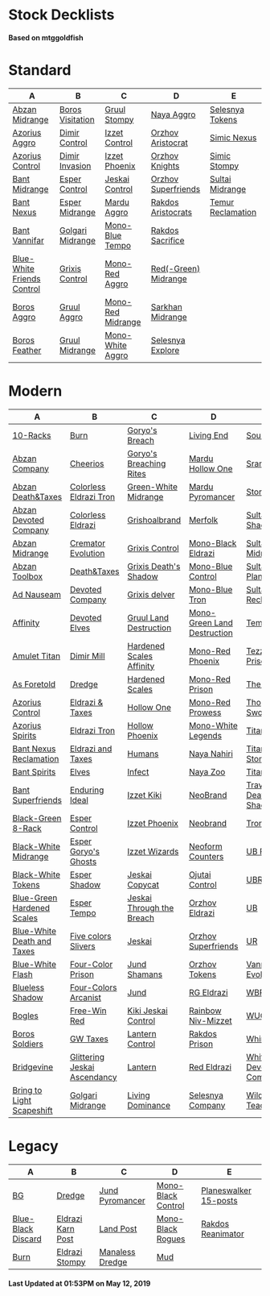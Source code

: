 # Stock Decklists
#### Based on mtggoldfish


# Standard

|                                           A                                            |                                 B                                  |                                  C                                   |                                     D                                      |                                  E                                   |
|----------------------------------------------------------------------------------------|--------------------------------------------------------------------|----------------------------------------------------------------------|----------------------------------------------------------------------------|----------------------------------------------------------------------|
|[Abzan Midrange](./mtggoldfish/Standard/decks/Abzan_Midrange.md)                        |[Boros Visitation](./mtggoldfish/Standard/decks/Boros_Visitation.md)|[Gruul Stompy](./mtggoldfish/Standard/decks/Gruul_Stompy.md)          |[Naya Aggro](./mtggoldfish/Standard/decks/Naya_Aggro.md)                    |[Selesnya Tokens](./mtggoldfish/Standard/decks/Selesnya_Tokens.md)    |
|[Azorius Aggro](./mtggoldfish/Standard/decks/Azorius_Aggro.md)                          |[Dimir Control](./mtggoldfish/Standard/decks/Dimir_Control.md)      |[Izzet Control](./mtggoldfish/Standard/decks/Izzet_Control.md)        |[Orzhov Aristocrat](./mtggoldfish/Standard/decks/Orzhov_Aristocrat.md)      |[Simic Nexus](./mtggoldfish/Standard/decks/Simic_Nexus.md)            |
|[Azorius Control](./mtggoldfish/Standard/decks/Azorius_Control.md)                      |[Dimir Invasion](./mtggoldfish/Standard/decks/Dimir_Invasion.md)    |[Izzet Phoenix](./mtggoldfish/Standard/decks/Izzet_Phoenix.md)        |[Orzhov Knights](./mtggoldfish/Standard/decks/Orzhov_Knights.md)            |[Simic Stompy](./mtggoldfish/Standard/decks/Simic_Stompy.md)          |
|[Bant Midrange](./mtggoldfish/Standard/decks/Bant_Midrange.md)                          |[Esper Control](./mtggoldfish/Standard/decks/Esper_Control.md)      |[Jeskai Control](./mtggoldfish/Standard/decks/Jeskai_Control.md)      |[Orzhov Superfriends](./mtggoldfish/Standard/decks/Orzhov_Superfriends.md)  |[Sultai Midrange](./mtggoldfish/Standard/decks/Sultai_Midrange.md)    |
|[Bant Nexus](./mtggoldfish/Standard/decks/Bant_Nexus.md)                                |[Esper Midrange](./mtggoldfish/Standard/decks/Esper_Midrange.md)    |[Mardu Aggro](./mtggoldfish/Standard/decks/Mardu_Aggro.md)            |[Rakdos Aristocrats](./mtggoldfish/Standard/decks/Rakdos_Aristocrats.md)    |[Temur Reclamation](./mtggoldfish/Standard/decks/Temur_Reclamation.md)|
|[Bant Vannifar](./mtggoldfish/Standard/decks/Bant_Vannifar.md)                          |[Golgari Midrange](./mtggoldfish/Standard/decks/Golgari_Midrange.md)|[Mono-Blue Tempo](./mtggoldfish/Standard/decks/Mono-Blue_Tempo.md)    |[Rakdos Sacrifice](./mtggoldfish/Standard/decks/Rakdos_Sacrifice.md)        |                                                                      |
|[Blue-White Friends Control](./mtggoldfish/Standard/decks/Blue-White_Friends_Control.md)|[Grixis Control](./mtggoldfish/Standard/decks/Grixis_Control.md)    |[Mono-Red Aggro](./mtggoldfish/Standard/decks/Mono-Red_Aggro.md)      |[Red(-Green) Midrange](./mtggoldfish/Standard/decks/Red(-Green)_Midrange.md)|                                                                      |
|[Boros Aggro](./mtggoldfish/Standard/decks/Boros_Aggro.md)                              |[Gruul Aggro](./mtggoldfish/Standard/decks/Gruul_Aggro.md)          |[Mono-Red Midrange](./mtggoldfish/Standard/decks/Mono-Red_Midrange.md)|[Sarkhan Midrange](./mtggoldfish/Standard/decks/Sarkhan_Midrange.md)        |                                                                      |
|[Boros Feather](./mtggoldfish/Standard/decks/Boros_Feather.md)                          |[Gruul Midrange](./mtggoldfish/Standard/decks/Gruul_Midrange.md)    |[Mono-White Aggro](./mtggoldfish/Standard/decks/Mono-White_Aggro.md)  |[Selesnya Explore](./mtggoldfish/Standard/decks/Selesnya_Explore.md)        |                                                                      |


# Modern

|                                          A                                           |                                            B                                             |                                         C                                          |                                           D                                            |                                           E                                            |
|--------------------------------------------------------------------------------------|------------------------------------------------------------------------------------------|------------------------------------------------------------------------------------|----------------------------------------------------------------------------------------|----------------------------------------------------------------------------------------|
|[10-Racks](./mtggoldfish/Modern/decks/10-Racks.md)                                    |[Burn](./mtggoldfish/Modern/decks/Burn.md)                                                |[Goryo's Breach](./mtggoldfish/Modern/decks/Goryo's_Breach.md)                      |[Living End](./mtggoldfish/Modern/decks/Living_End.md)                                  |[Soul Sisters](./mtggoldfish/Modern/decks/Soul_Sisters.md)                              |
|[Abzan Company](./mtggoldfish/Modern/decks/Abzan_Company.md)                          |[Cheerios](./mtggoldfish/Modern/decks/Cheerios.md)                                        |[Goryo's Breaching Rites](./mtggoldfish/Modern/decks/Goryo's_Breaching_Rites.md)    |[Mardu Hollow One](./mtggoldfish/Modern/decks/Mardu_Hollow_One.md)                      |[Sram-O's](./mtggoldfish/Modern/decks/Sram-O's.md)                                      |
|[Abzan Death&amp;Taxes](./mtggoldfish/Modern/decks/Abzan_Death&amp;Taxes.md)          |[Colorless Eldrazi Tron](./mtggoldfish/Modern/decks/Colorless_Eldrazi_Tron.md)            |[Green-White Midrange](./mtggoldfish/Modern/decks/Green-White_Midrange.md)          |[Mardu Pyromancer](./mtggoldfish/Modern/decks/Mardu_Pyromancer.md)                      |[Storm](./mtggoldfish/Modern/decks/Storm.md)                                            |
|[Abzan Devoted Company](./mtggoldfish/Modern/decks/Abzan_Devoted_Company.md)          |[Colorless Eldrazi](./mtggoldfish/Modern/decks/Colorless_Eldrazi.md)                      |[Grishoalbrand](./mtggoldfish/Modern/decks/Grishoalbrand.md)                        |[Merfolk](./mtggoldfish/Modern/decks/Merfolk.md)                                        |[Sultai Death's Shadow](./mtggoldfish/Modern/decks/Sultai_Death's_Shadow.md)            |
|[Abzan Midrange](./mtggoldfish/Modern/decks/Abzan_Midrange.md)                        |[Cremator Evolution](./mtggoldfish/Modern/decks/Cremator_Evolution.md)                    |[Grixis Control](./mtggoldfish/Modern/decks/Grixis_Control.md)                      |[Mono-Black Eldrazi](./mtggoldfish/Modern/decks/Mono-Black_Eldrazi.md)                  |[Sultai Midrange](./mtggoldfish/Modern/decks/Sultai_Midrange.md)                        |
|[Abzan Toolbox](./mtggoldfish/Modern/decks/Abzan_Toolbox.md)                          |[Death&amp;Taxes](./mtggoldfish/Modern/decks/Death&amp;Taxes.md)                          |[Grixis Death's Shadow](./mtggoldfish/Modern/decks/Grixis_Death's_Shadow.md)        |[Mono-Blue Control](./mtggoldfish/Modern/decks/Mono-Blue_Control.md)                    |[Sultai Planeswalkers](./mtggoldfish/Modern/decks/Sultai_Planeswalkers.md)              |
|[Ad Nauseam](./mtggoldfish/Modern/decks/Ad_Nauseam.md)                                |[Devoted Company](./mtggoldfish/Modern/decks/Devoted_Company.md)                          |[Grixis delver](./mtggoldfish/Modern/decks/Grixis_delver.md)                        |[Mono-Blue Tron](./mtggoldfish/Modern/decks/Mono-Blue_Tron.md)                          |[Sultai Reclamation](./mtggoldfish/Modern/decks/Sultai_Reclamation.md)                  |
|[Affinity](./mtggoldfish/Modern/decks/Affinity.md)                                    |[Devoted Elves](./mtggoldfish/Modern/decks/Devoted_Elves.md)                              |[Gruul Land Destruction](./mtggoldfish/Modern/decks/Gruul_Land_Destruction.md)      |[Mono-Green Land Destruction](./mtggoldfish/Modern/decks/Mono-Green_Land_Destruction.md)|[Temur Moon](./mtggoldfish/Modern/decks/Temur_Moon.md)                                  |
|[Amulet Titan](./mtggoldfish/Modern/decks/Amulet_Titan.md)                            |[Dimir Mill](./mtggoldfish/Modern/decks/Dimir_Mill.md)                                    |[Hardened Scales Affinity](./mtggoldfish/Modern/decks/Hardened_Scales_Affinity.md)  |[Mono-Red Phoenix](./mtggoldfish/Modern/decks/Mono-Red_Phoenix.md)                      |[Tezzerator Prison](./mtggoldfish/Modern/decks/Tezzerator_Prison.md)                    |
|[As Foretold](./mtggoldfish/Modern/decks/As_Foretold.md)                              |[Dredge](./mtggoldfish/Modern/decks/Dredge.md)                                            |[Hardened Scales](./mtggoldfish/Modern/decks/Hardened_Scales.md)                    |[Mono-Red Prison](./mtggoldfish/Modern/decks/Mono-Red_Prison.md)                        |[The Rock](./mtggoldfish/Modern/decks/The_Rock.md)                                      |
|[Azorius Control](./mtggoldfish/Modern/decks/Azorius_Control.md)                      |[Eldrazi & Taxes](./mtggoldfish/Modern/decks/Eldrazi_&_Taxes.md)                          |[Hollow One](./mtggoldfish/Modern/decks/Hollow_One.md)                              |[Mono-Red Prowess](./mtggoldfish/Modern/decks/Mono-Red_Prowess.md)                      |[Thopter Sword Prison](./mtggoldfish/Modern/decks/Thopter_Sword_Prison.md)              |
|[Azorius Spirits](./mtggoldfish/Modern/decks/Azorius_Spirits.md)                      |[Eldrazi Tron](./mtggoldfish/Modern/decks/Eldrazi_Tron.md)                                |[Hollow Phoenix](./mtggoldfish/Modern/decks/Hollow_Phoenix.md)                      |[Mono-White Legends](./mtggoldfish/Modern/decks/Mono-White_Legends.md)                  |[Titan Breach](./mtggoldfish/Modern/decks/Titan_Breach.md)                              |
|[Bant Nexus Reclamation](./mtggoldfish/Modern/decks/Bant_Nexus_Reclamation.md)        |[Eldrazi and Taxes](./mtggoldfish/Modern/decks/Eldrazi_and_Taxes.md)                      |[Humans](./mtggoldfish/Modern/decks/Humans.md)                                      |[Naya Nahiri](./mtggoldfish/Modern/decks/Naya_Nahiri.md)                                |[Titan-Shift Stompy](./mtggoldfish/Modern/decks/Titan-Shift_Stompy.md)                  |
|[Bant Spirits](./mtggoldfish/Modern/decks/Bant_Spirits.md)                            |[Elves](./mtggoldfish/Modern/decks/Elves.md)                                              |[Infect](./mtggoldfish/Modern/decks/Infect.md)                                      |[Naya Zoo](./mtggoldfish/Modern/decks/Naya_Zoo.md)                                      |[TitanShift](./mtggoldfish/Modern/decks/TitanShift.md)                                  |
|[Bant Superfriends](./mtggoldfish/Modern/decks/Bant_Superfriends.md)                  |[Enduring Ideal](./mtggoldfish/Modern/decks/Enduring_Ideal.md)                            |[Izzet Kiki](./mtggoldfish/Modern/decks/Izzet_Kiki.md)                              |[NeoBrand](./mtggoldfish/Modern/decks/NeoBrand.md)                                      |[Traverse Death's Shadow](./mtggoldfish/Modern/decks/Traverse_Death's_Shadow.md)        |
|[Black-Green 8-Rack](./mtggoldfish/Modern/decks/Black-Green_8-Rack.md)                |[Esper Control](./mtggoldfish/Modern/decks/Esper_Control.md)                              |[Izzet Phoenix](./mtggoldfish/Modern/decks/Izzet_Phoenix.md)                        |[Neobrand](./mtggoldfish/Modern/decks/Neobrand.md)                                      |[Tron](./mtggoldfish/Modern/decks/Tron.md)                                              |
|[Black-White Midrange](./mtggoldfish/Modern/decks/Black-White_Midrange.md)            |[Esper Goryo's Ghosts](./mtggoldfish/Modern/decks/Esper_Goryo's_Ghosts.md)                |[Izzet Wizards](./mtggoldfish/Modern/decks/Izzet_Wizards.md)                        |[Neoform Counters](./mtggoldfish/Modern/decks/Neoform_Counters.md)                      |[UB Faeries](./mtggoldfish/Modern/decks/UB_Faeries.md)                                  |
|[Black-White Tokens](./mtggoldfish/Modern/decks/Black-White_Tokens.md)                |[Esper Shadow](./mtggoldfish/Modern/decks/Esper_Shadow.md)                                |[Jeskai Copycat](./mtggoldfish/Modern/decks/Jeskai_Copycat.md)                      |[Ojutai Control](./mtggoldfish/Modern/decks/Ojutai_Control.md)                          |[UBR](./mtggoldfish/Modern/decks/UBR.md)                                                |
|[Blue-Green Hardened Scales](./mtggoldfish/Modern/decks/Blue-Green_Hardened_Scales.md)|[Esper Tempo](./mtggoldfish/Modern/decks/Esper_Tempo.md)                                  |[Jeskai Through the Breach](./mtggoldfish/Modern/decks/Jeskai_Through_the_Breach.md)|[Orzhov Eldrazi](./mtggoldfish/Modern/decks/Orzhov_Eldrazi.md)                          |[UB](./mtggoldfish/Modern/decks/UB.md)                                                  |
|[Blue-White Death and Taxes](./mtggoldfish/Modern/decks/Blue-White_Death_and_Taxes.md)|[Five colors Slivers](./mtggoldfish/Modern/decks/Five_colors_Slivers.md)                  |[Jeskai](./mtggoldfish/Modern/decks/Jeskai.md)                                      |[Orzhov Superfriends](./mtggoldfish/Modern/decks/Orzhov_Superfriends.md)                |[UR](./mtggoldfish/Modern/decks/UR.md)                                                  |
|[Blue-White Flash](./mtggoldfish/Modern/decks/Blue-White_Flash.md)                    |[Four-Color Prison](./mtggoldfish/Modern/decks/Four-Color_Prison.md)                      |[Jund Shamans](./mtggoldfish/Modern/decks/Jund_Shamans.md)                          |[Orzhov Tokens](./mtggoldfish/Modern/decks/Orzhov_Tokens.md)                            |[Vannifar Evolution](./mtggoldfish/Modern/decks/Vannifar_Evolution.md)                  |
|[Blueless Shadow](./mtggoldfish/Modern/decks/Blueless_Shadow.md)                      |[Four-Colors Arcanist](./mtggoldfish/Modern/decks/Four-Colors_Arcanist.md)                |[Jund](./mtggoldfish/Modern/decks/Jund.md)                                          |[RG Eldrazi](./mtggoldfish/Modern/decks/RG_Eldrazi.md)                                  |[WBRG](./mtggoldfish/Modern/decks/WBRG.md)                                              |
|[Bogles](./mtggoldfish/Modern/decks/Bogles.md)                                        |[Free-Win Red](./mtggoldfish/Modern/decks/Free-Win_Red.md)                                |[Kiki Jeskai Control](./mtggoldfish/Modern/decks/Kiki_Jeskai_Control.md)            |[Rainbow Niv-Mizzet](./mtggoldfish/Modern/decks/Rainbow_Niv-Mizzet.md)                  |[WUG](./mtggoldfish/Modern/decks/WUG.md)                                                |
|[Boros Soldiers](./mtggoldfish/Modern/decks/Boros_Soldiers.md)                        |[GW Taxes](./mtggoldfish/Modern/decks/GW_Taxes.md)                                        |[Lantern Control](./mtggoldfish/Modern/decks/Lantern_Control.md)                    |[Rakdos Prison](./mtggoldfish/Modern/decks/Rakdos_Prison.md)                            |[Whir Prison](./mtggoldfish/Modern/decks/Whir_Prison.md)                                |
|[Bridgevine](./mtggoldfish/Modern/decks/Bridgevine.md)                                |[Glittering Jeskai Ascendancy](./mtggoldfish/Modern/decks/Glittering_Jeskai_Ascendancy.md)|[Lantern](./mtggoldfish/Modern/decks/Lantern.md)                                    |[Red Eldrazi](./mtggoldfish/Modern/decks/Red_Eldrazi.md)                                |[White-Green Devoted Company](./mtggoldfish/Modern/decks/White-Green_Devoted_Company.md)|
|[Bring to Light Scapeshift](./mtggoldfish/Modern/decks/Bring_to_Light_Scapeshift.md)  |[Golgari Midrange](./mtggoldfish/Modern/decks/Golgari_Midrange.md)                        |[Living Dominance](./mtggoldfish/Modern/decks/Living_Dominance.md)                  |[Selesnya Company](./mtggoldfish/Modern/decks/Selesnya_Company.md)                      |[Wilderness Teachings](./mtggoldfish/Modern/decks/Wilderness_Teachings.md)              |


# Legacy

|                                  A                                   |                                 B                                  |                               C                                |                                  D                                   |                                     E                                      |
|----------------------------------------------------------------------|--------------------------------------------------------------------|----------------------------------------------------------------|----------------------------------------------------------------------|----------------------------------------------------------------------------|
|[BG](./mtggoldfish/Legacy/decks/BG.md)                                |[Dredge](./mtggoldfish/Legacy/decks/Dredge.md)                      |[Jund Pyromancer](./mtggoldfish/Legacy/decks/Jund_Pyromancer.md)|[Mono-Black Control](./mtggoldfish/Legacy/decks/Mono-Black_Control.md)|[Planeswalker 15-posts](./mtggoldfish/Legacy/decks/Planeswalker_15-posts.md)|
|[Blue-Black Discard](./mtggoldfish/Legacy/decks/Blue-Black_Discard.md)|[Eldrazi Karn Post](./mtggoldfish/Legacy/decks/Eldrazi_Karn_Post.md)|[Land Post](./mtggoldfish/Legacy/decks/Land_Post.md)            |[Mono-Black Rogues](./mtggoldfish/Legacy/decks/Mono-Black_Rogues.md)  |[Rakdos Reanimator](./mtggoldfish/Legacy/decks/Rakdos_Reanimator.md)        |
|[Burn](./mtggoldfish/Legacy/decks/Burn.md)                            |[Eldrazi Stompy](./mtggoldfish/Legacy/decks/Eldrazi_Stompy.md)      |[Manaless Dredge](./mtggoldfish/Legacy/decks/Manaless_Dredge.md)|[Mud](./mtggoldfish/Legacy/decks/Mud.md)                              |                                                                            |



#### Last Updated at 01:53PM on May 12, 2019